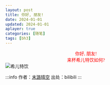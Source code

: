 ```yaml
---
layout: post
title: 你好, 朋友!
date: 2024-01-01
updated: 2024-01-01
aplayer: true
categories: [随笔]
tags: [bh3]
---
```


<div style="text-align:center;font-family:KaiTi;color:red">你好, 朋友!</div>

<div style="text-align:center;font-family:KaiTi;color:red">来杯希儿特饮如何?</div>

<Img src="https://i0.hdslb.com/bfs/new_dyn/898070e611feb78eb29d183bb59bc2153461563774142488.png@1044w_1044h.webp" alt="希儿特饮" caption="希儿特饮" />

:::info
作者：[末潞晴空](https://www.bilibili.com/opus/850177553510432792?spm_id_from=333.999.collection.opus.click) 出处：bilibili
:::
